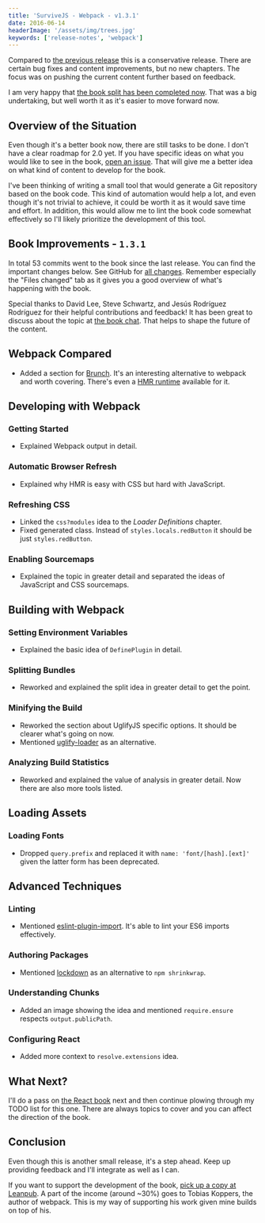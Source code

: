 ```yaml
---
title: 'SurviveJS - Webpack - v1.3.1'
date: 2016-06-14
headerImage: '/assets/img/trees.jpg'
keywords: ['release-notes', 'webpack']
---
```


Compared to [the previous release](./survivejs-webpack-120) this is a conservative release. There are certain bug fixes and content improvements, but no new chapters. The focus was on pushing the current content further based on feedback.

I am very happy that [the book split has been completed now](./survivejs-react-253). That was a big undertaking, but well worth it as it's easier to move forward now.

## Overview of the Situation

Even though it's a better book now, there are still tasks to be done. I don't have a clear roadmap for 2.0 yet. If you have specific ideas on what you would like to see in the book, [open an issue](https://github.com/survivejs/webpack/issues). That will give me a better idea on what kind of content to develop for the book.

I've been thinking of writing a small tool that would generate a Git repository based on the book code. This kind of automation would help a lot, and even though it's not trivial to achieve, it could be worth it as it would save time and effort. In addition, this would allow me to lint the book code somewhat effectively so I'll likely prioritize the development of this tool.

## Book Improvements - `1.3.1`

In total 53 commits went to the book since the last release. You can find the important changes below. See GitHub for [all changes](https://github.com/survivejs/webpack/compare/v1.2.0...v1.3.1). Remember especially the "Files changed" tab as it gives you a good overview of what's happening with the book.

Special thanks to David Lee, Steve Schwartz, and Jesús Rodríguez Rodríguez for their helpful contributions and feedback! It has been great to discuss about the topic at [the book chat](https://gitter.im/survivejs/webpack). That helps to shape the future of the content.

## Webpack Compared

* Added a section for [Brunch](http://brunch.io/). It's an interesting alternative to webpack and worth covering. There's even a [HMR runtime](https://github.com/brunch/hmr-brunch) available for it.

## Developing with Webpack

### Getting Started

* Explained Webpack output in detail.

### Automatic Browser Refresh

* Explained why HMR is easy with CSS but hard with JavaScript.

### Refreshing CSS

* Linked the `css?modules` idea to the *Loader Definitions* chapter.
* Fixed generated class. Instead of `styles.locals.redButton` it should be just `styles.redButton`.

### Enabling Sourcemaps

* Explained the topic in greater detail and separated the ideas of JavaScript and CSS sourcemaps.

## Building with Webpack

### Setting Environment Variables

* Explained the basic idea of `DefinePlugin` in detail.

### Splitting Bundles

* Reworked and explained the split idea in greater detail to get the point.

### Minifying the Build

* Reworked the section about UglifyJS specific options. It should be clearer what's going on now.
* Mentioned [uglify-loader](https://www.npmjs.com/package/uglify-loader) as an alternative.

### Analyzing Build Statistics

* Reworked and explained the value of analysis in greater detail. Now there are also more tools listed.

## Loading Assets

### Loading Fonts

* Dropped `query.prefix` and replaced it with `name: 'font/[hash].[ext]'` given the latter form has been deprecated.

## Advanced Techniques

### Linting

* Mentioned [eslint-plugin-import](https://www.npmjs.com/package/eslint-plugin-import). It's able to lint your ES6 imports effectively.

### Authoring Packages

* Mentioned [lockdown](https://www.npmjs.com/package/lockdown) as an alternative to `npm shrinkwrap`.

### Understanding Chunks

* Added an image showing the idea and mentioned `require.ensure` respects `output.publicPath`.

### Configuring React

* Added more context to `resolve.extensions` idea.

## What Next?

I'll do a pass on [the React book](/react/introduction) next and then continue plowing through my TODO list for this one. There are always topics to cover and you can affect the direction of the book.

## Conclusion

Even though this is another small release, it's a step ahead. Keep up providing feedback and I'll integrate as well as I can.

If you want to support the development of the book, [pick up a copy at Leanpub](https://leanpub.com/survivejs-webpack). A part of the income (around ~30%) goes to Tobias Koppers, the author of webpack. This is my way of supporting his work given mine builds on top of his.
